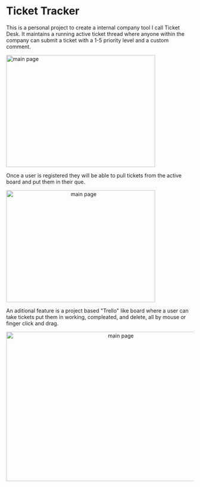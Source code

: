 # Ticket Tracker

This is a personal project to create a internal company tool I call Ticket Desk. It maintains a running active ticket thread where anyone within the company can submit a ticket with a 1-5 priority level and a custom comment.

<image src='/ticket_tracker/src/Images/mainPage.png' alt='main page' height='300px' width='400px' style='float:center' />

Once a user is registered they will be able to pull tickets from the active board and put them in their que. 

<image src='/ticket_tracker/src/Images/userPage.png' alt='main page' height='300px' width='400px' style='text-align:center' />

An aditional feature is a project based "Trello" like board where a user can take tickets put them in working, compleated, and delete, all by mouse or finger click and drag.

<image src='ticket_tracker/src/Images/kanban1.png' alt='main page' height='400px' width='600px' style='text-align:center' />